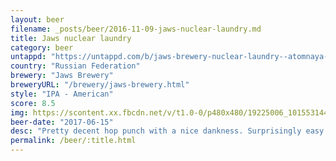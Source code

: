 ```yaml
---
layout: beer
filename: _posts/beer/2016-11-09-jaws-nuclear-laundry.md
title: Jaws nuclear laundry
category: beer
untappd: "https://untappd.com/b/jaws-brewery-nuclear-laundry--atomnaya-prachyechnaya-/631746"
country: "Russian Federation"
brewery: "Jaws Brewery"
breweryURL: "/brewery/jaws-brewery.html"
style: "IPA - American"
score: 8.5
img: https://scontent.xx.fbcdn.net/v/t1.0-0/p480x480/19225006_10155314453703745_2555578569392147246_n.jpg?oh=868b3493f02b716300009728a607a3d0&oe=59EE7207
beer-date: "2017-06-15"
desc: "Pretty decent hop punch with a nice dankness. Surprisingly easy to drink despite this"
permalink: /beer/:title.html
---
```

